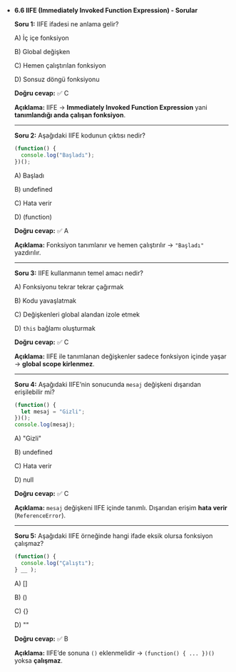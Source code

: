 - **6.6 IIFE (Immediately Invoked Function Expression) - Sorular**
    
    **Soru 1:** IIFE ifadesi ne anlama gelir?
    
    A) İç içe fonksiyon
    
    B) Global değişken
    
    C) Hemen çalıştırılan fonksiyon
    
    D) Sonsuz döngü fonksiyonu
    
    **Doğru cevap:** ✅ C
    
    **Açıklama:** IIFE → **Immediately Invoked Function Expression** yani **tanımlandığı anda çalışan fonksiyon**.
    
    ---
    
    **Soru 2:** Aşağıdaki IIFE kodunun çıktısı nedir?
    
    ```jsx
    (function() {
      console.log("Başladı");
    })();
    ```
    
    A) Başladı
    
    B) undefined
    
    C) Hata verir
    
    D) (function)
    
    **Doğru cevap:** ✅ A
    
    **Açıklama:** Fonksiyon tanımlanır ve hemen çalıştırılır → `"Başladı"` yazdırılır.
    
    ---
    
    **Soru 3:** IIFE kullanmanın temel amacı nedir?
    
    A) Fonksiyonu tekrar tekrar çağırmak
    
    B) Kodu yavaşlatmak
    
    C) Değişkenleri global alandan izole etmek
    
    D) `this` bağlamı oluşturmak
    
    **Doğru cevap:** ✅ C
    
    **Açıklama:** IIFE ile tanımlanan değişkenler sadece fonksiyon içinde yaşar → **global scope kirlenmez**.
    
    ---
    
    **Soru 4:** Aşağıdaki IIFE’nin sonucunda `mesaj` değişkeni dışarıdan erişilebilir mi?
    
    ```jsx
    (function() {
      let mesaj = "Gizli";
    })();
    console.log(mesaj);
    ```
    
    A) "Gizli"
    
    B) undefined
    
    C) Hata verir
    
    D) null
    
    **Doğru cevap:** ✅ C
    
    **Açıklama:** `mesaj` değişkeni IIFE içinde tanımlı. Dışarıdan erişim **hata verir** (`ReferenceError`).
    
    ---
    
    **Soru 5:** Aşağıdaki IIFE örneğinde hangi ifade eksik olursa fonksiyon çalışmaz?
    
    ```jsx
    (function() {
      console.log("Çalıştı");
    } __ );
    ```
    
    A) []
    
    B) ()
    
    C) {}
    
    D) ""
    
    **Doğru cevap:** ✅ B
    
    **Açıklama:** IIFE’de sonuna `()` eklenmelidir → `(function() { ... })()` yoksa **çalışmaz**.